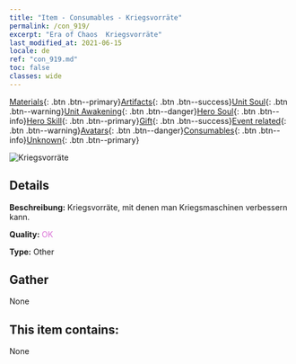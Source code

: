 ```yaml
---
title: "Item - Consumables - Kriegsvorräte"
permalink: /con_919/
excerpt: "Era of Chaos  Kriegsvorräte"
last_modified_at: 2021-06-15
locale: de
ref: "con_919.md"
toc: false
classes: wide
---
```

 [Materials](/ItemsDE/){: .btn .btn--primary}[Artifacts](/ItemsDE/Artifacts/){: .btn .btn--success}[Unit Soul](/ItemsDE/UnitSoul/){: .btn .btn--warning}[Unit Awakening](/ItemsDE/UnitAwakening/){: .btn .btn--danger}[Hero Soul](/ItemsDE/HeroSoul/){: .btn .btn--info}[Hero Skill](/ItemsDE/HeroSkill/){: .btn .btn--primary}[Gift](/ItemsDE/Gift/){: .btn .btn--success}[Event related](/ItemsDE/Events/){: .btn .btn--warning}[Avatars](/ItemsDE/Avatars/){: .btn .btn--danger}[Consumables](/ItemsDE/Consumables/){: .btn .btn--info}[Unknown](/ItemsDE/Unknown/){: .btn .btn--primary}

 ![Kriegsvorräte](/images/t/i_40007.png)

## Details
 **Beschreibung:** Kriegsvorräte, mit denen man Kriegsmaschinen verbessern kann.

 **Quality:** <span style="color: #DA70D6">OK</span>

 **Type:** Other

## Gather

  None

## This item contains:

  None

